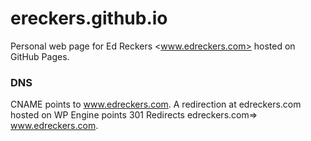ereckers.github.io
==================

Personal web page for Ed Reckers <www.edreckers.com> hosted on GitHub Pages.

### DNS

CNAME points to www.edreckers.com. A redirection at edreckers.com hosted on WP Engine points 301 Redirects edreckers.com=> www.edreckers.com.
